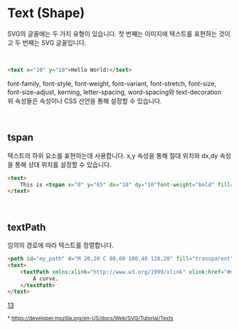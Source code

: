 # Text (Shape)

SVG의 글꼴에는 두 가지 유형이 있습니다.
첫 번째는 이미지에 텍스트를 표현하는 것이고 두 번째는 SVG 글꼴입니다.

<br>

```html
<text x="10" y="10">Hello World!</text>
```

font-family, font-style, font-weight, font-variant, font-stretch, font-size,  <br>
font-size-adjust, kerning, letter-spacing, word-spacing와 text-decoration <br>
위 속성들은 속성이나 CSS 선언을 통해 설정할 수 있습니다.

<br>

## tspan

텍스트의 하위 요소를 표현하는데 사용합니다.
x,y 속성을 통해 절대 위치와 dx,dy 속성을 통해 상대 위치를 설정할 수 있습니다.

```html
<text>
    This is <tspan x="0" y="65" dx="10" dy="10"font-weight="bold" fill="red">bold and red</tspan>
</text>
```

<br>

## textPath

임의의 경로에 따라 텍스트를 정렬합니다.

```html
<path id="my_path" d="M 20,20 C 80,60 100,40 120,20" fill="transparent" />
<text>
    <textPath xmlns:xlink="http://www.w3.org/1999/xlink" xlink:href="#my_path">
        A curve.
    </textPath>
</text>
```

[13](https://user-images.githubusercontent.com/7742074/120821790-bbb38900-c590-11eb-84bc-44228f636e5d.JPEG)

<sub>* https://developer.mozilla.org/en-US/docs/Web/SVG/Tutorial/Texts </sub>